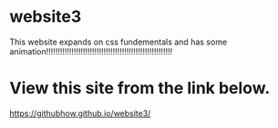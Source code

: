 # website3
This website expands on css fundementals and has some animation!!!!!!!!!!!!!!!!!!!!!!!!!!!!!!!!!!!!!!!!!!!!!!!!!!!!!!!
# View this site from the link below.
https://githubhow.github.io/website3/